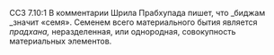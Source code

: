 ССЗ 7.10:1	В комментарии Шрила Прабхупада пишет, что _биджам _значит «семя». Семенем всего материального бытия является _прадхана,_ неразделенная, или однородная, совокупность материальных элементов.